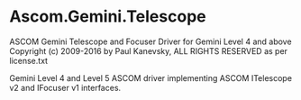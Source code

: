 # Ascom.Gemini.Telescope
ASCOM Gemini Telescope and Focuser Driver for Gemini Level 4 and above
Copyright (c) 2009-2016 by Paul Kanevsky, ALL RIGHTS RESERVED as per license.txt

Gemini Level 4 and Level 5 ASCOM driver implementing ASCOM ITelescope v2 and IFocuser v1 interfaces.
